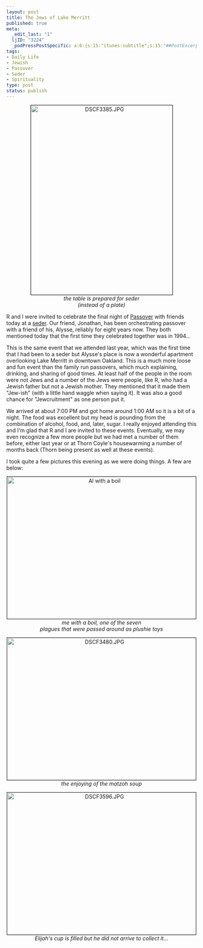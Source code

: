 ```yaml
--- 
layout: post
title: The Jews of Lake Merritt
published: true
meta: 
  _edit_last: "1"
  ljID: "3224"
  _podPressPostSpecific: a:6:{s:15:"itunes:subtitle";s:15:"##PostExcerpt##";s:14:"itunes:summary";s:15:"##PostExcerpt##";s:15:"itunes:keywords";s:17:"##WordPressCats##";s:13:"itunes:author";s:10:"##Global##";s:15:"itunes:explicit";s:7:"Default";s:12:"itunes:block";s:7:"Default";}
tags: 
- Daily Life
- Jewish
- Passover
- Seder
- Spirituality
type: post
status: publish
---
```

<p align="center"><a href="http://www.flickr.com/photos/albill/2444492773/" title="DSCF3385.JPG by albill, on Flickr"><img src="http://farm3.static.flickr.com/2337/2444492773_99c4e24c12.jpg" width="375" height="500" border="1" alt="DSCF3385.JPG" /></a><br><em>the table is prepared for seder<br>(instead of a plate)</em></p>
R and I were invited to celebrate the final night of <a href="http://en.wikipedia.org/wiki/Passover">Passover</a> with friends today at a <a href="http://en.wikipedia.org/wiki/Passover_Seder">seder</a>. Our friend, Jonathan, has been orchestrating passover with a friend of his, Alysse, reliably for eight years now. They both mentioned today that the first time they celebrated together was in 1994...

This is the same event that we attended last year, which was the first time that I had been to a seder but Alysse's place is now a wonderful apartment overlooking Lake Merritt in downtown Oakland. This is a much more loose and fun event than the family run passovers, which much explaining, drinking, and sharing of good times. At least half of the people in the room were not Jews and a number of the Jews were people, like R, who had a Jewish father but not a Jewish mother. They mentioned that it made them "Jew-ish" (with a little hand waggle when saying it). It was also a good chance for "Jewcruitment" as one person put it. 

We arrived at about 7:00 PM and got home around 1:00 AM so it is a bit of a night. The food was excellent but my head is pounding from the combination of alcohol, food, and, later, sugar. I really enjoyed attending this and I'm glad that R and I are invited to these events. Eventually, we may even recognize a few more people but we had met a number of them before, either last year or at Thorn Coyle's housewarming a number of months back (Thorn being present as well at these events). 

I took quite a few pictures this evening as we were doing things. A few are below:
<p align="center"><a href="http://www.flickr.com/photos/albill/2445345968/" title="Al with a boil"><img src="http://farm4.static.flickr.com/3198/2445345968_1b3bca6108.jpg" width="500" height="375" border="1" alt="Al with a boil" /></a><br><em>me with a boil, one of the seven<br>plagues that were passed around as plushie toys</em></p>

<p align="center"><a href="http://www.flickr.com/photos/albill/2445350086/" title="DSCF3480.JPG by albill, on Flickr"><img src="http://farm4.static.flickr.com/3185/2445350086_5a7292c1d7.jpg" width="500" border="1" height="375" alt="DSCF3480.JPG" /></a><br><em>the enjoying of the matzoh soup</em></p>

<p align="center"><a href="http://www.flickr.com/photos/albill/2445370862/" title="DSCF3596.JPG by albill, on Flickr"><img src="http://farm3.static.flickr.com/2083/2445370862_4ae3635750.jpg" width="500" height="375" border="1" alt="DSCF3596.JPG" /></a><br><em>Elijah's cup is filled but he did not arrive to collect it...</em></p>
